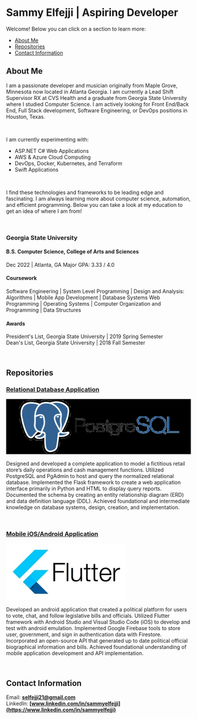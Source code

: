 # Sammy Elfejji | **Aspiring Developer**


Welcome! Below you can click on a section to learn more:

- [About Me](#about-me)
- [Repositories](#repositories)
- [Contact Information](#contact-information)

## **About Me**

I am a passionate developer and musician originally from Maple Grove, Minnesota now located in Atlanta Georgia. I
am currently a Lead Shift Supervisor RX at CVS Health and a graduate from Georgia State University where I studied
Computer Science. I am actively looking for Front End/Back End, Full Stack development, Software Engineering, or
DevOps positions in Houston, Texas.

<br>

I am currently experimenting with:

+ ASP.NET C# Web Applications
+ AWS & Azure Cloud Computing
+ DevOps, Docker, Kubernetes, and Terraform
+ Swift Applications

<br>

I find these technologies and frameworks to be leading edge and fascinating.
I am always learning more about computer science, automation, and efficient programming.
Below you can take a look at my education to get an idea of where I am from!

<br>

### **Georgia State University**
#### B.S. Computer Science, College of Arts and Sciences
Dec 2022 | Atlanta, GA
Major GPA: 3.33 / 4.0

#### Coursework
Software Engineering | System Level Programming | Design and Analysis: Algorithms | Mobile App Development | Database Systems Web Programming | Operating Systems | Computer Organization and Programming | Data Structures

#### Awards
President's List, Georgia State University | 2019 Spring Semester <br>
Dean's List, Georgia State University | 2018 Fall Semester

<br>

## **Repositories**

### [Relational Database Application](https://github.com/selfejji/FVS-Pharmacy-RDBMS)
![alt text](/assets/ECX-1909_Hero_PostgreSQL_600x400_2x.jpeg "Logo Title Text 1")

Designed and developed a complete application to model a fictitious retail store’s daily operations and cash management functions.
Utilized PostgreSQL and PgAdmin to host and query the normalized relational database.
Implemented the Flask framework to create a web application interface primarily in Python and HTML to display query reports.
Documented the schema by creating an entity relationship diagram (ERD) and data definition language (DDL).
Achieved foundational and intermediate knowledge on database systems, design, creation, and implementation.

<br>

### [Mobile iOS/Android Application](https://github.com/selfejji/BillTracker)
![alt text](/assets/flutter.jpg "Logo Title Text 1")

Developed an android application that created a political platform for users to vote, chat, and follow legislative bills and officials.
Utilized Flutter framework with Android Studio and Visual Studio Code (iOS) to develop and test with android emulation.
Implemented Google Firebase tools to store user, government, and sign in authentication data with Firestore. 
Incorporated an open-source API that generated up to date political official biographical information and bills.
Achieved foundational understanding of mobile application development and API implementation.

<br> 

## Contact Information

Email: **selfejji21@gmail.com** <br>
LinkedIn: **[www.linkedin.com/in/sammyelfejji](https://www.linkedin.com/in/sammyelfejji)**


